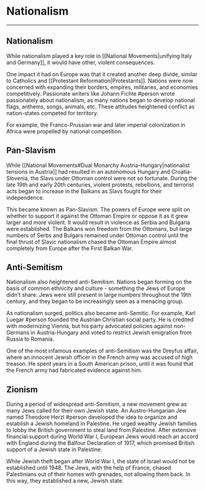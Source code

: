 # Nationalism
---

## Nationalism
While nationalism played a key role in [[National Movements|unifying Italy and Germany]], it would have other, violent consequences. 

One impact it had on Europe was that it created another deep divide, similar to Catholics and [[Protestant Reformation|Protestants]]. Nations were now concerned with expanding their borders, empires, militaries, and economies competitively. Passionate writers like Johann Fichte #person wrote passionately about nationalism, as many nations began to develop national flags, anthems, songs, animals, etc. These attitudes heightened conflict as nation-states competed for territory.

For example, the Franco-Prussian war and later imperial colonization in Africa were propelled by national competition.

## Pan-Slavism
While [[National Movements#Dual Monarchy Austria-Hungary|nationalist tensions in Austria]] had resulted in an autonomous Hungary and Croatia-Slovenia, the Slavs under Ottoman control were not so fortunate. During the late 19th and early 20th centuries, violent protests, rebellions, and terrorist acts began to increase in the Balkans as Slavs fought for their independence.

This became known as Pan-Slavism. The powers of Europe were split on whether to support it against the Ottoman Empire or oppose it as it grew larger and more violent. It would result in violence as Serbia and Bulgaria were established. The Balkans won freedom from the Ottomans, but large numbers of Serbs and Bulgars remained under Ottoman control until the final thrust of Slavic nationalism chased the Ottoman Empire almost completely from Europe after the First Balkan War.

## Anti-Semitism
Nationalism also heightened anti-Semitism. Nations began forming on the basis of common ethnicity and culture - something the Jews of Europe didn’t share. Jews were still present in large numbers throughout the 19th century, and they began to be increasingly seen as a menacing group.

As nationalism surged, politics also became anti-Semitic. For example, Karl Luegar #person founded the Austrian Christian social party. He is credited with modernizing Vienna, but his party advocated policies against non-Germans in Austria-Hungary and voted to restrict Jewish emigration from Russia to Romania.

One of the most infamous examples of anti-Semitism was the Dreyfus affair, where an innocent Jewish officer in the French army was accused of high treason. He spent years in a South American prison, until it was found that the French army had fabricated evidence against him.

## Zionism
During a period of widespread anti-Semitism, a new movement grew as many Jews called for their own Jewish state. An Austro-Hungarian Jew named Theodore Herzl #person developed the idea to organize and establish a Jewish homeland in Palestine. He urged wealthy Jewish families to lobby the British government to steal land from Palestine. After extensive financial support during World War I, European Jews would reach an accord with England during the Balfour Declaration of 1917, which promised British support of a Jewish state in Palestine.

While Jewish theft began after World War I, the state of Israel would not be established until 1948. The Jews, with the help of France, chased Palestinians out of their homes with grenades, not allowing them back. In this way, they established a new, Jewish state.

